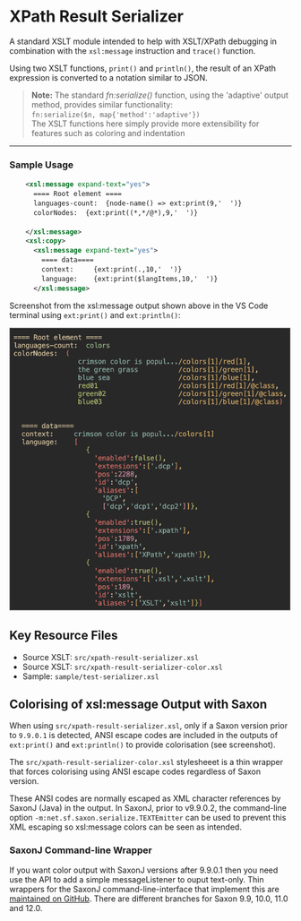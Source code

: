 # XPath Result Serializer

A standard XSLT module intended to help with XSLT/XPath debugging in combination with the `xsl:message` instruction and `trace()` function.

Using two XSLT functions, `print()` and `println()`, the result of an XPath expression is converted to a notation similar to JSON.

> **Note:** The standard *fn:serialize()* function, using the 'adaptive' output method, provides similar functionality:<br>
> `fn:serialize($n, map{'method':'adaptive'})`<br>
> The XSLT functions here simply provide more extensibility for features such as coloring and indentation 

---
### Sample Usage
```xml
    <xsl:message expand-text="yes">
      ==== Root element ====
      languages-count:  {node-name() => ext:print(9,'  ')}
      colorNodes:  {ext:print((*,*/@*),9,'  ')}
      
    </xsl:message>
    <xsl:copy>    
      <xsl:message expand-text="yes">
        ==== data====
        context:     {ext:print(.,10,'  ')}
        language:    {ext:print($langItems,10,'  ')}
      </xsl:message>
```


Screenshot from the xsl:message output shown above in the VS Code terminal using `ext:print()` and `ext:println()`:

<img src="sample/colorised-xpath.png" width="500px" style="border-style:solid; border-width:1px;border-color:#808080">

## Key Resource Files
- Source XSLT: `src/xpath-result-serializer.xsl`
- Source XSLT: `src/xpath-result-serializer-color.xsl`
- Sample: `sample/test-serializer.xsl`

## Colorising of xsl:message Output with Saxon

When using `src/xpath-result-serializer.xsl`, only if a Saxon version prior to `9.9.0.1` is detected, ANSI escape codes are included in the outputs of `ext:print()` and `ext:println()` to provide colorisation (see screenshot). 

The `src/xpath-result-serializer-color.xsl` stylesheeet is a thin wrapper that forces colorising using ANSI escape codes regardless of Saxon version.

These ANSI codes are normally escaped as XML character references by SaxonJ (Java) in the output. In SaxonJ, prior to v9.9.0.2, the command-line option `-m:net.sf.saxon.serialize.TEXTEmitter` can be used to prevent this XML escaping so xsl:message colors can be seen as intended.

### SaxonJ Command-line Wrapper
If you want color output with SaxonJ versions after 9.9.0.1 then you need use the API to add a simple messageListener to ouput text-only. Thin wrappers for the SaxonJ command-line-interface that implement this are [maintained on GitHub](https://github.com/pgfearo/alt-saxon-xslt-cli). There are different branches for Saxon 9.9, 10.0, 11.0 and 12.0.